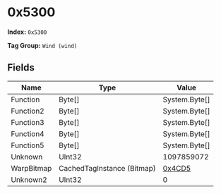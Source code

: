 # 0x5300

**Index:** ```0x5300```

**Tag Group:** ```Wind (wind)```

## Fields

Name	| Type	| Value
---	|---	|---	|
Function	|Byte[]	|System.Byte[]
Function2	|Byte[]	|System.Byte[]
Function3	|Byte[]	|System.Byte[]
Function4	|Byte[]	|System.Byte[]
Function5	|Byte[]	|System.Byte[]
Unknown	|UInt32	|1097859072
WarpBitmap	|CachedTagInstance (Bitmap)	|[0x4CD5](../Bitmap/4CD5.md)
Unknown2	|UInt32	|0


